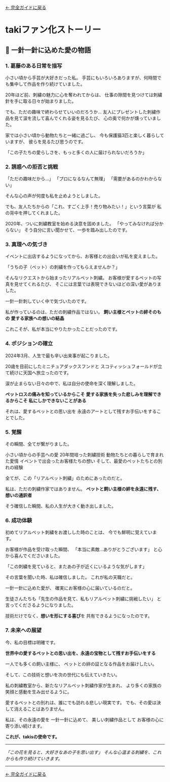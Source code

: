 [← 完全ガイドに戻る](../takis_complete_guide.md)

# takiファン化ストーリー

## 🧵 一針一針に込めた愛の物語

### 1. 葛藤のある日常を描写

小さい頃から手芸が大好きだった私。
手芸にもいろいろありますが、何時間でも集中して作品を作り続けていました。

20年ほど前、刺繍の魅力に心を奪われてからは、
仕事の隙間を見つけては刺繍針を手に取る日々が始まりました。

でも、ただの趣味で終わらせていいのだろうか...
友人にプレゼントした刺繍作品を見て涙を流して喜んでくれる姿を見るたび、
心の奥で何かが燻っていました。

家では小さい頃から動物たちと一緒に過ごし、
今も保護猫3匹と楽しく暮らしていますが、
彼らを見るたび思うのです。

「この子たちの愛らしさを、もっと多くの人に届けられないだろうか」

### 2. 誘惑への拒否と挑戦

「ただの趣味だから...」
「プロになるなんて無理」
「需要があるのかわからない」

そんな心の声が何度も私を止めようとしました。

でも、友人たちからの「これ、すごく上手！売り物みたい！」という言葉が
私の背中を押してくれました。

2020年、ついに刺繍教室を始める決意を固めました。
「やってみなければ分からない」
そう自分に言い聞かせて、一歩を踏み出したのです。

### 3. 真理への気づき

イベントに出店するようになってから、お客様との出会いが私を変えました。

「うちの子（ペット）の刺繍を作ってもらえませんか？」

そんなリクエストから始まったリアルペット刺繍。
お客様が愛するペットの写真を見せてくれるたび、
そこには言葉では表現できないほどの深い愛がありました。

一針一針刺していく中で気づいたのです。

私が作っているのは、ただの刺繍作品ではない。
**飼い主様とペットの絆そのもの**
**愛する家族への想いの結晶**

これこそが、私が本当にやりたかったことだったのです。

### 4. ポジションの確立

2024年3月、人生で最も辛い出来事が起こりました。

20歳を目前にしたミニチュアダックスフンドと
スコティッシュフォールドが立て続けに天国へ旅立ったのです。

涙が止まらない日々の中で、私は自分の使命を深く理解しました。

**ペットロスの痛みを知っているからこそ**
**愛する家族を失った悲しみを理解できるからこそ**
**私にしかできないことがある**

それは、愛するペットとの思い出を
永遠のアートとして残すお手伝いをすることでした。

### 5. 覚醒

その瞬間、全てが繋がりました。

小さい頃からの手芸への愛
20年間培った刺繍技術
動物たちとの暮らしで育まれた愛情
イベントで出会ったお客様たちの想い
そして、最愛のペットたちとの別れの経験

全てが、この「リアルペット刺繍」のためにあったのだと。

私は、ただの刺繍作家ではありません。
**ペットと飼い主様の絆を永遠に残す、想いの通訳者**

そう確信した瞬間、私の人生が大きく動き出しました。

### 6. 成功体験

初めてリアルペット刺繍をお渡しした時のことは、
今でも鮮明に覚えています。

お客様が作品を受け取った瞬間、
「本当に素敵...ありがとうございます」
と心から喜んでくださいました。

「この刺繍を見ていると、またあの子が近くにいるような気がします」

その言葉を聞いた時、私は確信しました。
これが私の天職だと。

一針一針に込めた愛が、
確実にお客様の心に届いているのだと。

生徒さんたちも「先生の作品を見て、私もリアルペット刺繍に挑戦したい」
と言ってくださるようになりました。

技術だけでなく、**想いを形にする喜び**を
共有できるようになったのです。

### 7. 未来への展望

今、私の目標は明確です。

**世界中の愛するペットとの思い出を、永遠の宝物として残すお手伝いをする**

一人でも多くの飼い主様に、
ペットとの絆の証となる作品をお届けしたい。

そして、この技術と想いを次の世代にも伝えていきたい。

私の刺繍教室から、新たなリアルペット刺繍作家が生まれ、
より多くの家族の笑顔と感動を生み出せるように。

愛するペットとの別れは、誰にでも訪れる悲しい現実です。
でも、その愛は決して消えることはありません。

私は、その永遠の愛を
一針一針に込めて、
美しい刺繍作品として
お客様の心に寄り添い続けます。

**これが、takisの使命です。**

---

*「この花を見ると、大好きなあの子を思い出す」*
*そんな心温まる刺繍を、これからも作り続けていきます。*

---

[← 完全ガイドに戻る](../takis_complete_guide.md) 